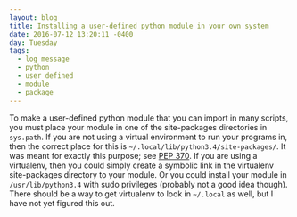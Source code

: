 ```yaml
---
layout: blog
title: Installing a user-defined python module in your own system
date: 2016-07-12 13:20:11 -0400
day: Tuesday
tags:
  - log message
  - python
  - user defined
  - module
  - package
---
```


To make a user-defined python module that you can import in many scripts, you must place your module in one of the site-packages directories in `sys.path`. If you are not using a virtual environment to run your programs in, then the correct place for this is `~/.local/lib/python3.4/site-packages/`. It was meant for exactly this purpose; see [PEP 370](https://www.python.org/dev/peps/pep-0370/). If you are using a virtualenv, then you could simply create a symbolic link in the virtualenv site-packages directory to your module. Or you could install your module in `/usr/lib/python3.4` with sudo privileges (probably not a good idea though). There should be a way to get virtualenv to look in `~/.local` as well, but I have not yet figured this out. 
